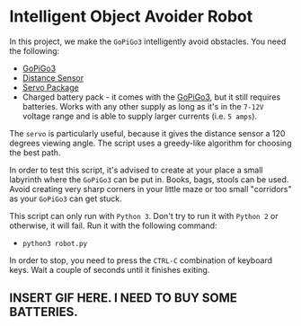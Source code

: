 # Intelligent Object Avoider Robot

In this project, we make the `GoPiGo3` intelligently avoid obstacles. You need the following:
* [GoPiGo3](https://www.dexterindustries.com/shop/gopigo3-robot-base-kit/)
* [Distance Sensor](https://www.dexterindustries.com/shop/distance-sensor/)
* [Servo Package](https://www.dexterindustries.com/shop/servo-package/)
* Charged battery pack - it comes with the [GoPiGo3](https://www.dexterindustries.com/shop/gopigo3-robot-base-kit/), but it still requires batteries. Works with any other supply as long as it's in the `7-12V` voltage range and is able to supply larger currents (i.e. `5 amps`).

The `servo` is particularly useful, because it gives the distance sensor a 120 degrees viewing angle. The script uses a greedy-like algorithm for choosing the best path.

In order to test this script, it's advised to create at your place a small labyrinth where the `GoPiGo3` can be put in. Books, bags, stools can be used. Avoid creating very sharp corners in your little maze or too small "corridors" as your `GoPiGo3` can get stuck.

This script can only run with `Python 3`.
Don't try to run it with `Python 2` or otherwise, it will fail. Run it with the following command:
* `python3 robot.py`

In order to stop, you need to press the `CTRL-C` combination of keyboard keys. Wait a couple of seconds until it finishes exiting.

## INSERT GIF HERE. I NEED TO BUY SOME BATTERIES.

